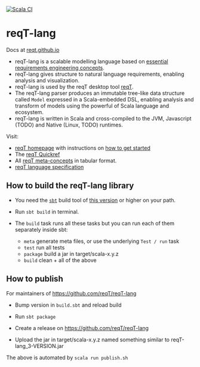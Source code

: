 [![Scala CI](https://github.com/reqT/reqT-lang/actions/workflows/scala.yml/badge.svg)](https://github.com/reqT/reqT-lang/actions/workflows/scala.yml)

# reqT-lang

Docs at [reqt.github.io](https://reqt.github.io/)
* reqT-lang is a scalable modelling language based on [essential requirements engineering concepts](https://github.com/reqT/reqT-lang/releases/download/v4.3.1/reqT-quickref-GENERATED.pdf). 
* reqT-lang gives structure to natural language requirements, enabling analysis and visualization.
* reqT-lang is used by the reqT desktop tool [reqT](https://github.com/reqT).
* The reqT-lang parser produces an immutable tree-like data structure called `Model` expressed in a Scala-embedded DSL, enabling analysis and transform of models using the powerful of Scala language and ecosystem. 
* reqT-lang is written in Scala and cross-compiled to the JVM, Javascript (TODO) and Native (Linux, TODO) runtimes.

Visit:
* [reqT homepage](https://reqt.github.io/) with instructions on [how to get started](https://reqt.github.io/#getting-started-with-reqt)
* The [reqT Quickref](https://github.com/reqT/reqT-lang/releases/download/v4.3.1/reqT-quickref-GENERATED.pdf)
* All [reqT meta-concepts](https://github.com/reqT/reqT-lang/blob/main/docs/concepts-GENERATED.csv) in tabular format. 
* [reqT language specification](https://github.com/reqT/reqT-lang/blob/main/docs/langSpec-GENERATED.md) 

## How to build the reqT-lang library

* You need the [`sbt`](https://www.scala-sbt.org/) build tool of [this version](https://github.com/reqT/reqT-lang/blob/main/project/build.properties) or higher on your path.

* Run `sbt build` in terminal.

* The `build` task runs all these tasks but you can run each of them separately inside sbt:
  * `meta`    generate meta files, or use the underlying `Test / run` task
  * `test`    run all tests
  * `package` build a jar in target/scala-x.y.z
  * `build`   clean + all of the above

## How to publish

For maintainers of https://github.com/reqT/reqT-lang

* Bump version in `build.sbt` and reload build

* Run `sbt package`

* Create a release on https://github.com/reqT/reqT-lang

* Upload the jar in target/scala-x.y.z named something similar to reqT-lang_3-VERSION.jar

The above is automated by `scala run publish.sh`